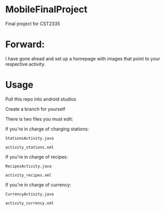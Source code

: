 # MobileFinalProject
Final project for CST2335
# Forward:
I have gone ahead and set up a homepage with images that point to your respective activity.

# Usage
Pull this repo into android studios

Create a branch for yourself

There is two files you must edit:
  
  If you're in charge of charging stations: 
    
    StationsActivity.java
    
    activity_stations.xml
  
  If you're in charge of recipes:
    
    RecipesActivity.java
    
    activity_recipes.xml
  
  If you're in charge of currency:
    
    CurrencyActivity.java
    
    activity_currency.xml

